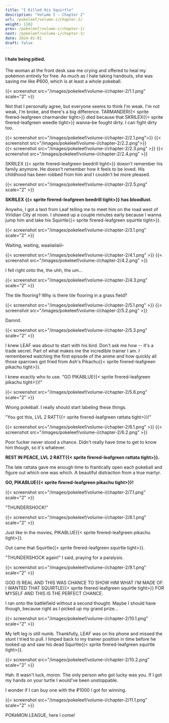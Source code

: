 ```yaml
---
title: "I Killed His Squirtle"
description: "Volume I – Chapter 2"
url: /pokeleef/volume-i/chapter-2/
weight: 1102
prev: /pokeleef/volume-i/chapter-1/
next: /pokeleef/volume-i/chapter-3/
date: 2024-01-01
draft: false
---
```



#### I hate being pitied.

The woman at the front desk saw me crying and offered to heal my pokémon entirely for free. As much as I hate taking handouts, she was saving me like ₽600, which is at least a whole pokeball.

{{< screenshot src="/images/pokeleef/volume-i/chapter-2/1.1.png" scale="2" >}}

Not that I personally agree, but everyone seems to think I'm weak. I'm not weak, I'm broke, and there's a big difference. TARMANDER{{< sprite firered-leafgreen charmander tight>}} died because that SKRILEX{{< sprite firered-leafgreen weedle tight>}} wanna-be fought dirty. I can fight dirty too.

<div style="display: flex; gap: 0; align-items: flex-start;">
  {{< screenshot src="/images/pokeleef/volume-i/chapter-2/2.1.png">}}
  {{< screenshot src="/images/pokeleef/volume-i/chapter-2/2.2.png">}}
</div>

<div style="display: flex; gap: 0; align-items: flex-start;">
{{< screenshot src="/images/pokeleef/volume-i/chapter-2/2.3.png" >}}
{{< screenshot src="/images/pokeleef/volume-i/chapter-2/2.4.png" >}}
</div>

SKRILEX {{< sprite firered-leafgreen beedrill tight>}} doesn't remember his family anymore. He doesn't remember how it feels to be loved. His childhood has been robbed from him and I couldn't be more pleased.

{{< screenshot src="/images/pokeleef/volume-i/chapter-2/2.5.png" scale="2" >}}

**SKRILEX {{< sprite firered-leafgreen beedrill tight>}} has bloodlust.**


Anywho, I got a text from Leaf telling me to meet him on the road west of Viridian City at noon. I showed up a couple minutes early because I wanna jump him and take his Squirtle{{< sprite firered-leafgreen squirtle tight>}}. 

{{< screenshot src="/images/pokeleef/volume-i/chapter-2/3.1.png" scale="2" >}}

Waiting, waiting, waaiiaiiaiii-

<div style="display: flex; gap: 0; align-items: flex-start;">
{{< screenshot src="/images/pokeleef/volume-i/chapter-2/4.1.png" >}}
{{< screenshot src="/images/pokeleef/volume-i/chapter-2/4.2.png" >}}
</div>

I fell right onto the, the uhh, the um... 

{{< screenshot src="/images/pokeleef/volume-i/chapter-2/4.3.png" scale="2" >}}


The tile flooring? Why is there tile flooring in a grass field?

<div style="display: flex; gap: 0; align-items: flex-start;">
{{< screenshot src="/images/pokeleef/volume-i/chapter-2/5.1.png" >}}
{{< screenshot src="/images/pokeleef/volume-i/chapter-2/5.2.png" >}}
</div>

Damnit.

{{< screenshot src="/images/pokeleef/volume-i/chapter-2/5.3.png" scale="2" >}}

I knew LEAF was about to start with his bird. Don't ask me how -- it's a trade secret.
Part of what makes me the incredible trainer I am. I remembered watching the first episode
of the anime and how quickly all those sparrows got fried from Ash's Pikachu{{< sprite firered-leafgreen pikachu tight>}}.

I knew exactly who to use. "GO PIKABLUE{{< sprite firered-leafgreen pikachu tight>}}!"



{{< screenshot src="/images/pokeleef/volume-i/chapter-2/5.6.png" scale="2" >}}

Wrong pokéball. I really should start labeling these things. 

"You got this, LVL 2 RATT{{< sprite firered-leafgreen rattata tight>}}!"

<div style="display: flex; gap: 0; align-items: flex-start;">
{{< screenshot src="/images/pokeleef/volume-i/chapter-2/6.1.png" >}}
{{< screenshot src="/images/pokeleef/volume-i/chapter-2/6.2.png" >}}
</div>

Poor fucker never stood a chance. Didn't really have time to get to know him though, so it's whatever. 

**REST IN PEACE, LVL 2 RATT{{< sprite firered-leafgreen rattata tight>}}.** 

The late rattata gave me enough time to frantically open each pokeball and figure out which one was which.
A beautiful distraction from a true martyr.

**GO, PIKABLUE{{< sprite firered-leafgreen pikachu tight>}}!**

{{< screenshot src="/images/pokeleef/volume-i/chapter-2/7.1.png" scale="2" >}}

"THUNDERSHOCK!"

{{< screenshot src="/images/pokeleef/volume-i/chapter-2/8.1.png" scale="2" >}}


Just like in the movies, PIKABLUE{{< sprite firered-leafgreen pikachu tight>}}.

Out came that Squirtle{{< sprite firered-leafgreen squirtle tight>}}.

"THUNDERSHOCK again!" I said, praying for a paralysis.

{{< screenshot src="/images/pokeleef/volume-i/chapter-2/9.1.png" scale="2" >}}

GOD IS REAL AND THIS WAS CHANCE TO SHOW HIM WHAT I'M MADE OF. I WANTED THAT SQUIRTLE{{< sprite firered-leafgreen squirtle tight>}}
FOR MYSELF AND THIS IS THE PERFECT CHANCE.

I ran onto the battlefield without a second thought. Maybe I should have though, because 
right as I picked up my grand prize...

{{< screenshot src="/images/pokeleef/volume-i/chapter-2/10.1.png" scale="2" >}}

My left leg is still numb. Thankfully, LEAF was on his phone and missed the stunt
I tried to pull. I limped back to my trainer position in time before he looked up
and saw his dead Squirtle{{< sprite firered-leafgreen squirtle tight>}}. 

{{< screenshot src="/images/pokeleef/volume-i/chapter-2/10.2.png" scale="2" >}}

Hah. It wasn't luck, moron. The only person who got lucky was you. If I got my hands
on your turtle I would've been unstoppable. 

I wonder if I can buy one with the ₽1000 I got for winning.

{{< screenshot src="/images/pokeleef/volume-i/chapter-2/11.1.png" scale="2" >}}

POKéMON LEAGUE, here I come! 